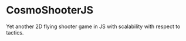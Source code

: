 # CosmoShooterJS
Yet another 2D flying shooter game in JS with scalability with respect to tactics.
